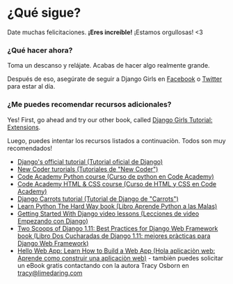 # ¿Qué sigue?

Date muchas felicitaciones. **¡Eres increíble!** ¡Estamos orgullosas! <3

### ¿Qué hacer ahora?

Toma un descanso y relájate. Acabas de hacer algo realmente grande.

Después de eso, asegúrate de seguir a Django Girls en [Facebook](http://facebook.com/djangogirls) o [Twitter](https://twitter.com/djangogirls) para estar al día.

### ¿Me puedes recomendar recursos adicionales?

Yes! First, go ahead and try our other book, called [Django Girls Tutorial: Extensions](https://tutorial-extensions.djangogirls.org/).

Luego, puedes intentar los recursos listados a continuaciòn. Todos son muy recomendados!

- [Django's official tutorial (Tutorial oficial de Django)](https://docs.djangoproject.com/en/1.11/intro/tutorial01/)
- [New Coder turorials (Tutoriales de "New Coder")](http://newcoder.io/tutorials/)
- [Code Academy Python course (Curso de python en Code Academy)](https://www.codecademy.com/en/tracks/python)
- [Code Academy HTML & CSS course (Curso de HTML y CSS en Code Academy)](https://www.codecademy.com/tracks/web)
- [Django Carrots tutorial (Tutorial de Django de "Carrots")](https://github.com/ggcarrots/django-carrots)
- [Learn Python The Hard Way book (Libro Aprende Python a las Malas)](http://learnpythonthehardway.org/book/)
- [Getting Started With Django video lessons (Lecciones de video Empezando con Django)](http://www.gettingstartedwithdjango.com/)
- [Two Scoops of Django 1.11: Best Practices for Django Web Framework book (Libro Dos Cucharadas de Django 1.11: mejores pràcticas para Django Web Framework)](https://www.twoscoopspress.com/products/two-scoops-of-django-1-11)
- [Hello Web App: Learn How to Build a Web App (Hola aplicaciòn web: Aprende como construir una aplicaciòn web)](https://hellowebapp.com/) - tambièn puedes solicitar un eBook gratis contactando con la autora Tracy Osborn en <tracy@limedaring.com>